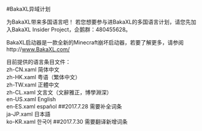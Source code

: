 #BakaXL异域计划

为BakaXL带来多国语言吧！
若您想要参与进BakaXL的多国语言计划，请您先加入BakaXL Insider Project，企鹅群：480455628。

BakaXL启动器是一款全新的Minecraft崩坏启动器，若要了解更多，请参阅http://www.BakaXL.com/

目前提供的语言条目文件：  
zh-CN.xaml 简体中文  
zh-HK.xaml 粤语（繁体中文）  
zh-TW.xaml 正體中文  
zh-CL.xaml 文言文（文辭雅正，博學淵深）<br />
en-US.xaml English  
en-ES.xaml español  ##2017.7.28 需要补全词条<br />
ja-JP.xaml 日本語<br />
ko-KR.xaml 한국어  ##2017.7.30 需要翻译新增词条